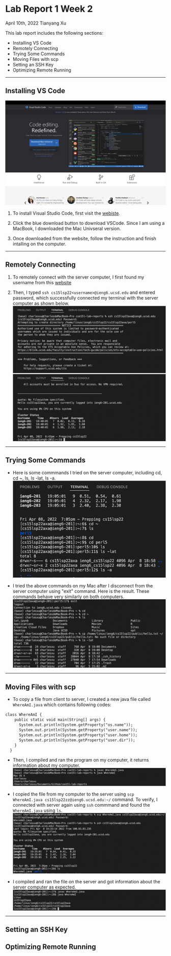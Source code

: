 # Lab Report 1 Week 2
April 10th, 2022
Tianyang Xu

This lab report includes the following sections:
- Installing VS Code
- Remotely Connecting
- Trying Some Commands
- Moving Files with scp
- Setting an SSH Key
- Optimizing Remote Running

--- 

## Installing VS Code
![Image](vscode.png)

1. To install Visual Studio Code, first visit the [webiste](https://code.visualstudio.com).

2. Click the blue download button to download VSCode. Since I am using a MacBook, I downloaded the Mac Univseral version. 

3. Once downloaded from the website, follow the instruction and finish intalling on the computer. 

--- 

## Remotely Connecting

1. To remotely connect with the server computer, I first found my username from this [website](https://sdacs.ucsd.edu/~icc/index.php)

2. Then, I typed `ssh cs15lsp22<username>@ieng6.ucsd.edu` and entered password, which successfully connected my terminal with the server computer as shown below. ![Image](ssh1.png) ![Image](ssh2.png)

--- 

## Trying Some Commands
- Here is some commmands I tried on the server computer, including cd, cd ~, ls, ls -lat, ls -a. 
![Image](commandssh.png)

- I tried the above commands on my Mac after I disconnect from the server computer using "exit" command. Here is the result. These commands behave very similarly on both computers. 
![Image](commandmac.png)

--- 

## Moving Files with scp
- To copy a file from client to server, I created a new java file called `WhereAmI.java` which contains following codes:
```
class WhereAmI {
    public static void main(String[] args) {
      System.out.println(System.getProperty("os.name"));
      System.out.println(System.getProperty("user.name"));
      System.out.println(System.getProperty("user.home"));
      System.out.println(System.getProperty("user.dir"));
    }
  }
```

- Then, I compiled and ran the program on my computer, it returns information about my computer. 
![Image](1.png)

- I copied the file from my computer to the server using `scp WhereAmI.java cs15lsp22zz@ieng6.ucsd.edu:~/` command. To verify, I connected with server again using `ssh` commmand and found the `WhereAmI.java` using `ls`. 
![Image](2.png)

- I compiled and ran the file on the server and got information about the server computer as expected.
![Image](3.png)

---

## Setting an SSH Key


## Optimizing Remote Running
